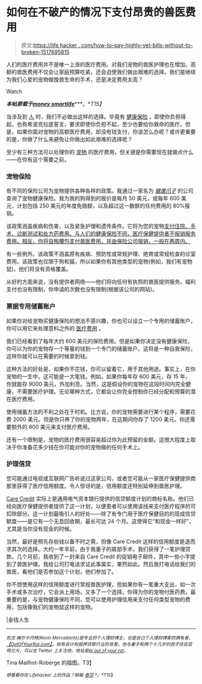 # 如何在不破产的情况下支付昂贵的兽医费用

> 原文:[https://life hacker . com/how-to-pay-highly-vet-bills-without-to-broken-1517695815](https://lifehacker.com/how-to-pay-expensive-vet-bills-without-going-broke-1517695815)

人们的医疗费用并不是唯一上涨的医疗费用。对我们宠物的兽医护理也在增加。高额的兽医费用不仅会让家庭预算吃紧，还会迫使我们做出艰难的选择。我们是继续为我们心爱的宠物做挽救生命的手术，还是决定费用太高？

Watch

***本帖原载于***[***money smartlife***](http://moneysmartlife.com/pay-veterinary-bills/)***。**T15】*

当涉及到 [人](https://lifehacker.com/whats-the-difference-between-all-these-health-insuranc-1500452519) 时，我们不必做出这样的选择。毕竟有 [健康保险](http://moneysmartlife.com/health-insurance-for-new-college-graduates-shopping-around-for-affordable-coverage/) ，即使你负担得起，也有希波克拉底誓言，要求即使你负担不起，至少也要给你救命的医疗。但是，如果你面对宠物的高额医疗费用，却没有钱支付，你该怎么办呢？或许更重要的是，你做了什么来避免让你做出如此艰难的选择呢？

至少有三种方法可以处理你的 [宠物](https://lifehacker.com/your-homeowners-insurance-may-cover-if-your-dog-bites-1437194969) 的医疗费用，但关键是你需要现在就做点什么——在你有这个需要之前。

### 宠物保险

有不同的保险公司为宠物提供各种各样的政策。我通过一家名为 [*健康爪子*](http://moneysmartlife.com/go/healthypaws) 的公司查询了宠物健康保险。我为我的狗得到的报价是每月 50 美元，或每年 600 美元，计划包括 250 美元的年度免赔额，以及超过这一数额的任何费用的 80%报销。

该政策涵盖疾病和伤害，以及紧急护理和遗传条件。它将为您的宠物[支付住院、手术、诊断测试和处方药费用。与人们的健康保险不同，医疗保健提供者不报销服务费用。相反，你将自掏腰包支付兽医费用，并由保险公司报销，一般在两周内。](https://lifehacker.com/how-can-i-protect-my-gadgets-from-pets-755556722)

有一些例外。该政策不涵盖原有疾病、预防性或常规护理、绝育或常规检查的诊室费用。该政策也仅限于狗和猫，所以如果你有其他类型的宠物(例如，我们有宠物鼠)，他们将没有资格覆盖。

从好的方面来说，没有提供者网络——他们将向任何有执照的兽医提供服务。福利支付也没有限制，你申请的次数也没有限制(根据该公司的网站)。

### 票据专用储蓄账户

如果你对给宠物买健康保险的想法不感兴趣，你也可以设立一个专用的储蓄账户，你可以用它来处理意料之外的 [医疗费用](https://lifehacker.com/create-a-pet-emergency-fund-to-avoid-surprisingly-large-5951237) 。

我们已经看到了每年大约 600 美元的保险费用。但是如果你决定没有健康保险，你可以为你的宠物存一个等量的钱到一个专门的储蓄账户。这将是一种自我保险，这样你就可以在需要的时候拿到钱。

这种方法的好处是，如果你不花钱，你可以留着它，用于其他用途。事实上，在你宠物的一生中，这可能是一大笔钱。例如，如果你每年存 600 美元，存 15 年，你就能存 9000 美元，外加利息。当然，这是假设你的宠物在这段时间内完全健康，不需要医疗护理。无论哪种方式，它都会让你完全控制你已经分配和预算的潜在医疗费用。

使用储蓄方法的不利之处在于时机。比方说，你的宠物需要进行某个程序，需要花费 2000 美元。但是你只养了你的宠物两年，在这期间你存了 1200 美元。你还需要额外的 800 美元来支付医疗费用。

还有一个限制是，宠物的医疗费用很容易超过你为此预留的金额。这很大程度上取决于你准备花多少钱在你可能对你的宠物做的任何手术上。

### 护理信贷

您可能通过电视或互联网广告听说过这家公司，或者您可能从一家医疗保健提供商那里获得了医疗信用额度。令人惊讶的是，信用额度还特别延伸到兽医护理。

[Care Credit](http://moneysmartlife.com/go/carecredit) 实际上是通用电气资本银行提供的信贷额度计划的商标名称。他们已经向医疗保健提供者提供了这一计划，以便患者可以使用该线来支付医疗程序的可扣除部分。这一计划最吸引人的好处——除了有专门用于医疗保健目的的现成信贷额度——是它有一个无息回收期，最长可达 24 个月。这使得它“和现金一样好”，尤其是当你没有现金的时候。

当然，最好是预先存些钱以备不时之需，但像 Care Credit 这样的信用额度是退而求其次的选择。大约一年半前，由于我妻子的肩部手术，我们获得了一笔护理贷款。几个月前，我收到了一封来自 Care Credit 的促销电子邮件，其中一些小字提到了兽医护理。我给公司打电话求证此事属实，果然如此。然后我打电话给我们的兽医，看他们是否参加这个计划，他们参加了。

你不想使用这样的信用额度进行常规兽医护理，但如果你有一笔重大支出，如一次手术或多次治疗，它会派上用场。又多了一个选择，你得为你的宠物付医药费。最重要的是，与宠物健康保险不同，您可以使用护理信用来支付任何类型宠物的费用，包括像我们的宠物鼠这样的宠物。

|金钱人生

* * *

<small>*凯文·梅尔卡丹特(Kevin Mercadante)是专业的个人理财博主，也是自己个人理财博客的拥有者，*</small>[<small>*【OutOfYourRut.com】*</small>](http://outofyourrut.com/)<small>*。他有会计和抵押贷款行业的背景。他与妻子和两个十几岁的孩子住在亚特兰大，可以在 Twitter 上关注他，地址是*</small>[<small>*@ out of your rut*</small>](http://twitter.com/OutOfYourRut)<small>*。*</small>

Tina Mailhot-Roberge 的插图。T3】

<small>*想看看你在 Lifehacker 上的作品？邮箱*</small> [<small>*泰莎*</small>](https://mail.google.com/mail/?view=cm&fs=1&tf=1&to=tessa@lifehacker.com) <small>*。*T15】</small>